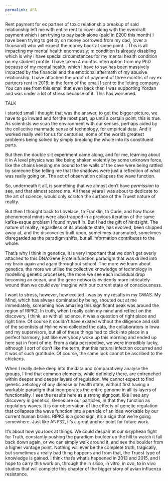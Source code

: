 ```yaml
---
permalink: AFA
---
```

Rent payment for ex partner of toxic relationship 
breakup of said relationship left me with entire rent to cover along with the overdraft payment which i am trying to pay back alone (paid in £200 this month) 
I have been trying to get by on money borrowed from my dad, (over a thousand) who will expect the money back at some point… This is all impacting my mental health enormously; m condition is already disabling which is why i have special circumstances for my mental health condition on my student profile. I have taken 4 months interruption from my PhD because of my mental health, which I have to say has been massively impacted by the financial and the emotional aftermath of my abusive relationship. 
I have attached the proof of payment of three months of my ex partners rent in 2016; in the form of the email I sent to the letting company. You can see from this email that even back then I was supporting Yordan and was under a lot of stress because of it. This has worsened. 

TALK

i started small 
i thought that was the answer, to get the bigger picture, we have to go inward 
and for the most part, up until a certain point, this is true. As scientists we scan the environment with our senses, perhaps aided by the collective manmade sense of technology, for empirical data. And it worked really well for us for centuries; some of the worlds greatest problems being solved by simply breaking the whole into its constituent parts. 

But then the double slit experiment came along, and for me, learning about it in A level physics was like being shaken violently by some unknown force, like the chains keeping me bound to the walls of the cave were being rattled by someone Else telling me that the shadows were just a reflection of what was really going on. The act of observation collapses the wave function. 

So, underneath it all, is something that we almost don’t have *permission* to see, and that almost scared me. All these years i was about to dedicate to the art of science, would only scratch the surface of the Truest nature of reality. 

But then I thought back to Lovelace, to Franklin, to Curie, and how those phenomenal minds were also trapped in a previous iteration of the same kafka-esque problem I found myself in. But I had the gift of hindsight. The nature of reality, regardless of its absolute state, has evolved, been chipped away at, and the discoveries built upon, sometimes transmuted, sometimes disregarded as the paradigm shifts, but all information contributes to the whole. 

That’s why I think in genetics, it is very important that we don’t get overly attached to this DNA:Gene:Protein:function paradigm that was drilled into my brain again and again throughout school. The more we learn about genetics, the more we utilise the collective knowledge of technology in modelling genetic processes, the more we see each individual drop becoming an ocean, and the gene networks evidently more intricately wound than we could ever imagine with our current state of consciousness. 

I want to stress, however, how excited I was by my results in my GWAS. My Mind, which has always dominated by being, shouted out at me immediately, screaming how amazing this significant peak was around the region of RIPK2. 
In truth, when I really calm my mind and reflect on the discovery, I think, as with all science, it was a question of right place and right time. Of course it couldn’t have existed without the diligence and skill of the scientists at Hyline who collected the data, the collaborators in Iowa and my supervisors, but all of these things had to click into place in a perfect harmony, just like everybody woke up this morning and ended up here sat in front of me. From a data perspective, we were incredibly lucky, although I sort of don’t like the term, that this natural infection occurred and it was of such gratitude. Of course, the same luck cannot be ascribed to the chickens. 

When I really delve deep into the data and comparatively analyse the groups, I find that common elements, while definitely there, are entrenched within deeper and deeper layers of regulation. We cannot expect to find genetic aetiology of any disease or health state, without first having a workable paradigm that incorporates the entire genome in all its layers of functionality. 
I see the results here as a strong signpost, like I see any discovery in genetics. Genes are our particles, in that they function as regulatory waves. It is our observation of the effects of genetic regulation that collapses the wave function into a particle of an idea workable by our current human brains. 
RIPK2 is a good sign, it’s a sign that we’re going somewhere. Just like ANP32, it’s a great anchor point for future work. 

It’s about how you look at things.
We could despair at our sisyphean fight for Truth, constantly pushing the paradigm boulder up the hill to watch it fall back down again, or we can simply walk around it, and see the boulder from a higher vantage point. 
Nothing will ever be the complete truth, tragically, but sometimes a really bad thing happens and from that, the Truest type of knowledge is gained. I think that’s what’s happened in 2013 and 2015, and I hope to carry this work on, through the in silico, in vitro, in ovo, to in vivo studies that will complete this chapter of the bigger story of avian influenza resistance.